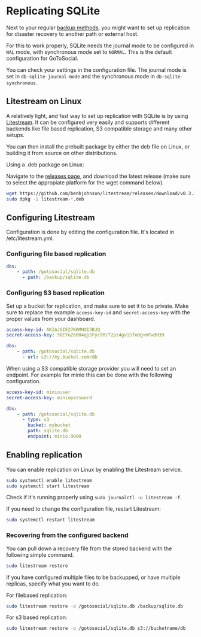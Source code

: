 # Replicating SQLite

Next to your regular [backup methods](../admin/backup_and_restore.md), you might want to set up replication for disaster recovery to another path or external host.

For this to work properly, SQLite needs the journal mode to be configured in `WAL` mode, with synchronous mode set to `NORMAL`. This is the default configuration for GoToSocial.

You can check your settings in the configuration file. The journal mode is set in `db-sqlite-journal-mode` and the synchronous mode in `db-sqlite-synchronous`.

## Litestream on Linux

A relatively light, and fast way to set up replication with SQLite is by using [Litestream](https://litestream.io). It can be configured very easily and supports different backends like file based replication, S3 compatible storage and many other setups.

You can then install the prebuilt package by either the deb file on Linux, or building it from source on other distributions.

Using a .deb package on Linux:

Navigate to the [releases page](https://github.com/benbjohnson/litestream/releases/latest), and download the latest release (make sure to select the appropiate platform for the wget command below).


```bash
wget https://github.com/benbjohnson/litestream/releases/download/v0.3.13/litestream-v0.3.13-linux-amd64.deb
sudo dpkg -i litestream-*.deb
```

## Configuring Litestream

Configuration is done by editing the configuration file. It's located in /etc/litestream.yml.

### Configuring file based replication

```yaml
dbs:
    - path: /gotosocial/sqlite.db
      - path: /backup/sqlite.db
```

### Configuring S3 based replication

Set up a bucket for replication, and make sure to set it to be private.
Make sure to replace the example `access-key-id` and `secret-access-key` with the proper values from your dashboard.

```yaml
access-key-id: AKIAJSIE27KKMHXI3BJQ
secret-access-key: 5bEYu26084qjSFyclM/f2pz4gviSfoOg+mFwBH39

dbs:
    - path: /gotosocial/sqlite.db
      - url: s3://my.bucket.com/db

```

When using a S3 compatible storage provider you will need to set an endpoint.
For example for minio this can be done with the following configuration.

```yaml
access-key-id: miniouser
secret-access-key: miniopassword

dbs:
    - path: /gotosocial/sqlite.db
      - type: s3
	    bucket: mybucket
		path: sqlite.db
		endpoint: minio:9000
```

## Enabling replication

You can enable replication on Linux by enabling the Litestream service.

```bash
sudo systemctl enable litestream
sudo systemctl start litestream
```

Check if it's running properly using `sudo journalctl -u litestream -f`.

If you need to change the configuration file, restart Litestream:

```bash
sudo systemctl restart litestream
```

### Recovering from the configured backend

You can pull down a recovery file from the stored backend with the following simple command.

```bash
sudo litestream restore
```

If you have configured multiple files to be backupped, or have multiple replicas, specify what you want to do.

For filebased replication:

```bash
sudo litestream restore -o /gotosocial/sqlite.db /backup/sqlite.db
```

For s3 based replication:

```bash
sudo litestream restore -o /gotosocial/sqlite.db s3://bucketname/db
```
